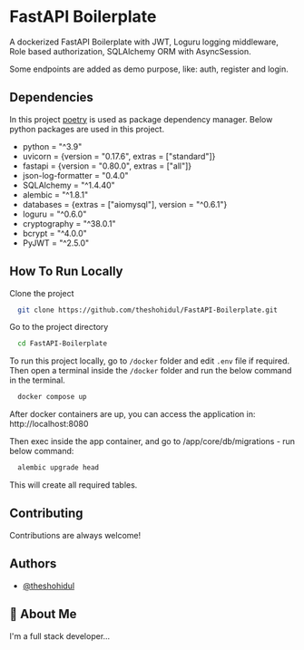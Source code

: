 
# FastAPI Boilerplate

A dockerized FastAPI Boilerplate with JWT, Loguru logging middleware, Role based authorization, SQLAlchemy ORM with AsyncSession.

Some endpoints are added as demo purpose, like: auth, register and login.


## Dependencies
In this project [poetry](https://python-poetry.org/) is used as package dependency manager. Below python packages are used in this project.
 
- python = "^3.9"
- uvicorn = {version = "0.17.6", extras = ["standard"]}
- fastapi = {version = "0.80.0", extras = ["all"]}
- json-log-formatter = "0.4.0" 
- SQLAlchemy = "^1.4.40"
- alembic = "^1.8.1"
- databases = {extras = ["aiomysql"], version = "^0.6.1"}
- loguru = "^0.6.0"
- cryptography = "^38.0.1"
- bcrypt = "^4.0.0"
- PyJWT = "^2.5.0"

## How To Run Locally

Clone the project

```bash
  git clone https://github.com/theshohidul/FastAPI-Boilerplate.git
```

Go to the project directory

```bash
  cd FastAPI-Boilerplate
```

To run this project locally, go to `/docker` folder and edit `.env` file if required. 
Then open a terminal inside the `/docker` folder and run the below command in the terminal.

```bash
  docker compose up 
```
After docker containers are up, you can access the application in: http://localhost:8080

Then  exec inside the app container, and go to /app/core/db/migrations - run below command: 
```bash
  alembic upgrade head
```

This will create all required tables.

## Contributing

Contributions are always welcome!


## Authors

- [@theshohidul](https://github.com/theshohidul)


## 🚀 About Me
I'm a full stack developer...

